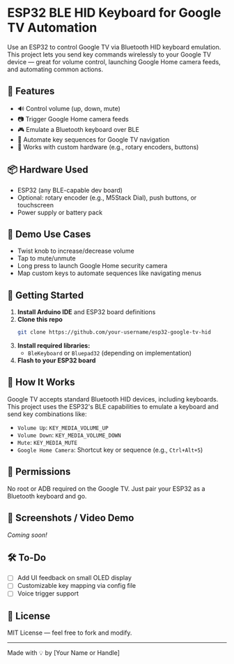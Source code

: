 # ESP32 BLE HID Keyboard for Google TV Automation

Use an ESP32 to control Google TV via Bluetooth HID keyboard emulation. This project lets you send key commands wirelessly to your Google TV device — great for volume control, launching Google Home camera feeds, and automating common actions.

## 🎯 Features

- 🔊 Control volume (up, down, mute)
- 📷 Trigger Google Home camera feeds
- 🎮 Emulate a Bluetooth keyboard over BLE
- 🧠 Automate key sequences for Google TV navigation
- 🔧 Works with custom hardware (e.g., rotary encoders, buttons)

## 📦 Hardware Used

- ESP32 (any BLE-capable dev board)
- Optional: rotary encoder (e.g., M5Stack Dial), push buttons, or touchscreen
- Power supply or battery pack

## 🧪 Demo Use Cases

- Twist knob to increase/decrease volume
- Tap to mute/unmute
- Long press to launch Google Home security camera
- Map custom keys to automate sequences like navigating menus

## 🚀 Getting Started

1. **Install Arduino IDE** and ESP32 board definitions  
2. **Clone this repo**  
   ```bash
   git clone https://github.com/your-username/esp32-google-tv-hid
   ```
3. **Install required libraries:**
   - `BleKeyboard` or `Bluepad32` (depending on implementation)
4. **Flash to your ESP32 board**

## 🧠 How It Works

Google TV accepts standard Bluetooth HID devices, including keyboards. This project uses the ESP32's BLE capabilities to emulate a keyboard and send key combinations like:
- `Volume Up`: `KEY_MEDIA_VOLUME_UP`
- `Volume Down`: `KEY_MEDIA_VOLUME_DOWN`
- `Mute`: `KEY_MEDIA_MUTE`
- `Google Home Camera`: Shortcut key or sequence (e.g., `Ctrl+Alt+5`)

## 🔐 Permissions

No root or ADB required on the Google TV. Just pair your ESP32 as a Bluetooth keyboard and go.

## 📸 Screenshots / Video Demo

*Coming soon!*

## 🛠️ To-Do

- [ ] Add UI feedback on small OLED display
- [ ] Customizable key mapping via config file
- [ ] Voice trigger support

## 📄 License

MIT License — feel free to fork and modify.

---

Made with 💡 by [Your Name or Handle]
